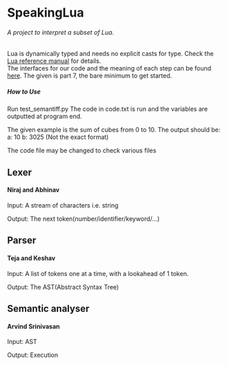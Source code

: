 # SpeakingLua
###### A project to interpret a subset of Lua.  
Lua is dynamically typed and needs no explicit casts for type. Check the [Lua reference manual](https://www.lua.org/manual/) for details.  
The interfaces for our code and the meaning of each step can be found [here](https://ruslanspivak.com/lsbasi-part7/). The given is part 7, the bare minimum to get started.

##### How to Use
Run test_semantiff.py
The code in code.txt is run and the variables are outputted at program end.

The given example is the sum of cubes from 0 to 10.
The output should be:
a: 10
b: 3025
(Not the exact format)

The code file may be changed to check various files

## Lexer
#### Niraj and Abhinav
Input: A stream of characters i.e. string

Output: The next token(number/identifier/keyword/...)

## Parser
#### Teja and Keshav
Input: A list of tokens one at a time, with a lookahead of 1 token.

Output: The AST(Abstract Syntax Tree)

## Semantic analyser
#### Arvind Srinivasan
Input: AST

Output: Execution
